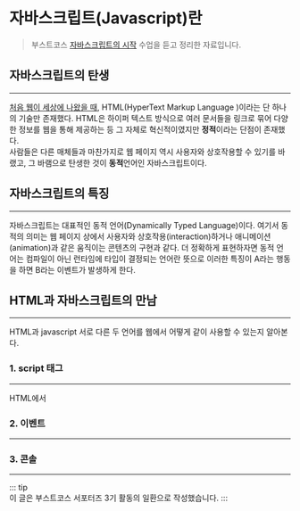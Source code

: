 자바스크립트(Javascript)란 <Badge text="song" type="warning"/><Badge text="boostcourse" />
================


> 부스트코스 [자바스크립트의 시작](https://www.boostcourse.org/cs124/joinLectures/52258) 수업을 듣고 정리한 자료입니다.


## 자바스크립트의 탄생
---
[처음 웹이 세상에 나왔을 때](https://butt3r.github.io/TIL/WEB/web-basic.html#%EC%9B%B9-web-%EC%9D%98-%ED%83%84%EC%83%9D), HTML(HyperText Markup Language )이라는 단 하나의 기술만 존재했다. HTML은 하이퍼 텍스트 방식으로 여러 문서들을 링크로 묶어 다양한 정보를 웹을 통해 제공하는 등 그 자체로 혁신적이였지만 **정적**이라는 단점이 존재했다.   
사람들은 다른 매체들과 마찬가지로 웹 페이지 역시 사용자와 상호작용할 수 있기를 바랬고, 그 바램으로 탄생한 것이 **동적**언어인 자바스크립트이다.


## 자바스크립트의 특징
---
자바스크립트는 대표적인 동적 언어(Dynamically Typed Language)이다. 여기서 동적의 의미는 웹 페이지 상에서 사용자와 상호작용(interaction)하거나 애니메이션(animation)과 같은 움직이는 콘텐츠의 구현과 같다. 더 정확하게 표현하자면 동적 언어는 컴파일이 아닌 런타임에 타입이 결정되는 언어란 뜻으로 이러한 특징이 A라는 행동을 하면 B라는 이벤트가 발생하게 한다.



## HTML과 자바스크립트의 만남 
---
HTML과 javascript 서로 다른 두 언어를 웹에서 어떻게 같이 사용할 수 있는지 알아본다.

### 1. script 태그
---
HTML에서 



### 2. 이벤트
---

### 3. 콘솔
---





::: tip   
이 글은 부스트코스 서포터즈 3기 활동의 일환으로 작성했습니다.
:::  







  



